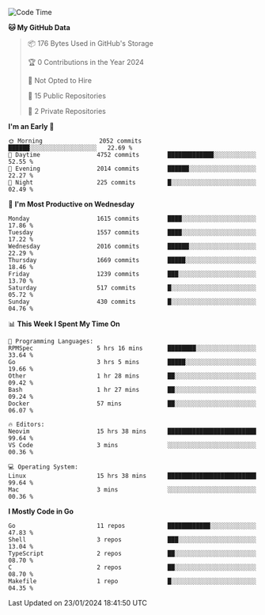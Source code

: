 <!--START_SECTION:waka-->
![Code Time](http://img.shields.io/badge/Code%20Time-342%20hrs-blue)

**🐱 My GitHub Data** 

> 📦 176 Bytes Used in GitHub's Storage 
 > 
> 🏆 0 Contributions in the Year 2024
 > 
> 🚫 Not Opted to Hire
 > 
> 📜 15 Public Repositories 
 > 
> 🔑 2 Private Repositories 
 > 
**I'm an Early 🐤** 

```text
🌞 Morning                2052 commits        ██████░░░░░░░░░░░░░░░░░░░   22.69 % 
🌆 Daytime                4752 commits        █████████████░░░░░░░░░░░░   52.55 % 
🌃 Evening                2014 commits        ██████░░░░░░░░░░░░░░░░░░░   22.27 % 
🌙 Night                  225 commits         █░░░░░░░░░░░░░░░░░░░░░░░░   02.49 % 
```
📅 **I'm Most Productive on Wednesday** 

```text
Monday                   1615 commits        ████░░░░░░░░░░░░░░░░░░░░░   17.86 % 
Tuesday                  1557 commits        ████░░░░░░░░░░░░░░░░░░░░░   17.22 % 
Wednesday                2016 commits        ██████░░░░░░░░░░░░░░░░░░░   22.29 % 
Thursday                 1669 commits        █████░░░░░░░░░░░░░░░░░░░░   18.46 % 
Friday                   1239 commits        ███░░░░░░░░░░░░░░░░░░░░░░   13.70 % 
Saturday                 517 commits         █░░░░░░░░░░░░░░░░░░░░░░░░   05.72 % 
Sunday                   430 commits         █░░░░░░░░░░░░░░░░░░░░░░░░   04.76 % 
```


📊 **This Week I Spent My Time On** 

```text
💬 Programming Languages: 
RPMSpec                  5 hrs 16 mins       ████████░░░░░░░░░░░░░░░░░   33.64 % 
Go                       3 hrs 5 mins        █████░░░░░░░░░░░░░░░░░░░░   19.66 % 
Other                    1 hr 28 mins        ██░░░░░░░░░░░░░░░░░░░░░░░   09.42 % 
Bash                     1 hr 27 mins        ██░░░░░░░░░░░░░░░░░░░░░░░   09.24 % 
Docker                   57 mins             ██░░░░░░░░░░░░░░░░░░░░░░░   06.07 % 

🔥 Editors: 
Neovim                   15 hrs 38 mins      █████████████████████████   99.64 % 
VS Code                  3 mins              ░░░░░░░░░░░░░░░░░░░░░░░░░   00.36 % 

💻 Operating System: 
Linux                    15 hrs 38 mins      █████████████████████████   99.64 % 
Mac                      3 mins              ░░░░░░░░░░░░░░░░░░░░░░░░░   00.36 % 
```

**I Mostly Code in Go** 

```text
Go                       11 repos            ████████████░░░░░░░░░░░░░   47.83 % 
Shell                    3 repos             ███░░░░░░░░░░░░░░░░░░░░░░   13.04 % 
TypeScript               2 repos             ██░░░░░░░░░░░░░░░░░░░░░░░   08.70 % 
C                        2 repos             ██░░░░░░░░░░░░░░░░░░░░░░░   08.70 % 
Makefile                 1 repo              █░░░░░░░░░░░░░░░░░░░░░░░░   04.35 % 
```




 Last Updated on 23/01/2024 18:41:50 UTC
<!--END_SECTION:waka-->
